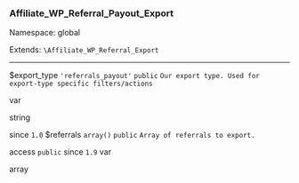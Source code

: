 ### Affiliate_WP_Referral_Payout_Export

Namespace: global

Extends: `\Affiliate_WP_Referral_Export`

----


$export_type
`'referrals_payout'` `public` `Our export type. Used for export-type specific filters/actions` 


var

string


since
`1.0` 
$referrals
`array()` `public` `Array of referrals to export.` 


access
`public` 
since
`1.9` 
var

array

